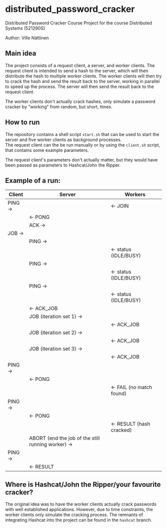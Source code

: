 # distributed_password_cracker
Distributed Password Cracker
Course Project for the course Distributed Systems (521290S)

Author: Ville Nättinen

## Main idea
The project consists of a request client, a server, and worker clients. The request client is intended to send a hash to the server, which will then distribute the hash to multiple worker clients. The worker clients will then try to crack the hash and send the result back to the server, working in parallel to speed up the process. The server will then send the result back to the request client.  

The worker clients don't actually crack hashes, only simulate a password cracker by "working" from random, but short, times.  

## How to run
The repository contains a shell script `start.sh` that can be used to start the server and five worker clients as background processes.  
The request client can the be run manually or by using the `client.sh` script, that contains some example parameters.  

The request client's parameters don't actually matter, but they would have been passed as parameters to Hashcat/John the Ripper.  

## Example of a run:
| Client | Server | Workers |
| ------ | ------ | ------ |
| PING -> | | <- JOIN |
| | <- PONG | |
| | ACK -> | |
| JOB -> | | |
| | PING -> | |
| | | <- status (IDLE/BUSY) |
| | PING -> | |
| | | <- status (IDLE/BUSY) |
| | PING -> | |
| | | <- status (IDLE/BUSY) |
| | <- ACK_JOB | |
| | JOB (iteration set 1) -> | |
| | | <- ACK_JOB |
| | JOB (iteration set 2) -> | |
| | | <- ACK_JOB |
| | JOB (iteration set 3) -> | |
| | | <- ACK_JOB |
| PING -> | | |
| | <- PONG | |
| | | <- FAIL (no match found) |
| PING -> | | |
| | <- PONG | |
| | | <- RESULT (hash cracked) |
| | ABORT (end the job of the still running worker) -> | |
| PING -> | | |
| | <- RESULT | |

## Where is Hashcat/John the Ripper/your favourite cracker?
The original idea was to have the worker clients actually crack passwords with well established applications. However, due to time constraints, the worker clients only simulate the cracking process. The remnants of integrating Hashcat into the project can be found in the `hashcat` branch.  
